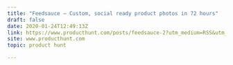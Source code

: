 ```yaml
---
title: "Feedsauce — Custom, social ready product photos in 72 hours"
draft: false
date: 2020-01-24T12:49:13Z
link: https://www.producthunt.com/posts/feedsauce-2?utm_medium=RSS&utm_source=hune
site: www.producthunt.com
topic: product hunt  

---
```

